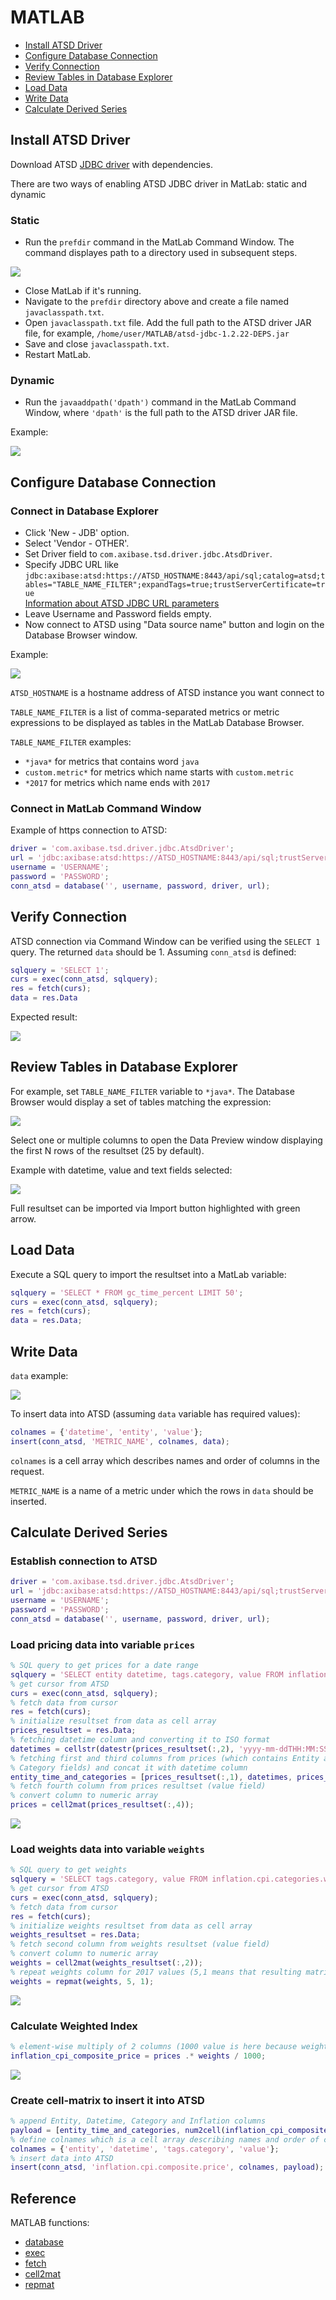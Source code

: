 # MATLAB

- [Install ATSD Driver](#install-atsd-driver)
- [Configure Database Connection](#configure-database-connection)
- [Verify Connection](#verify-connection)
- [Review Tables in Database Explorer](#review-tables-in-database-explorer)
- [Load Data](#load-data)
- [Write Data](#write-data)
- [Calculate Derived Series](#calculate-derived-series)

## Install ATSD Driver

Download ATSD [JDBC driver](https://github.com/axibase/atsd-jdbc/releases) with dependencies.

There are two ways of enabling ATSD JDBC driver in MatLab: static and dynamic

### Static

- Run the `prefdir` command in the MatLab Command Window. The command displayes path to a directory used in subsequent steps.

![](resources/prefdir.png)
- Close MatLab if it's running.
- Navigate to the `prefdir` directory above and create a file named `javaclasspath.txt`.
- Open `javaclasspath.txt` file. Add the full path to the ATSD driver JAR file, for example, `/home/user/MATLAB/atsd-jdbc-1.2.22-DEPS.jar`
- Save and close `javaclasspath.txt`.
- Restart MatLab.

### Dynamic

- Run the `javaaddpath('dpath')` command in the MatLab Command Window, where `'dpath'` is the full path to the ATSD driver JAR file.

Example:

![](resources/java_add_path.png)

## Configure Database Connection

### Connect in Database Explorer

- Click 'New - JDB' option.
- Select 'Vendor - OTHER'.
- Set Driver field to `com.axibase.tsd.driver.jdbc.AtsdDriver`.
- Specify JDBC URL like `jdbc:axibase:atsd:https://ATSD_HOSTNAME:8443/api/sql;catalog=atsd;tables="TABLE_NAME_FILTER";expandTags=true;trustServerCertificate=true`  
[Information about ATSD JDBC URL parameters](https://github.com/axibase/atsd-jdbc/blob/master/README.md)
- Leave Username and Password fields empty.
- Now connect to ATSD using "Data source name" button and login on the Database Browser window.

Example:

![](resources/new_jdbc_data_source.png)

`ATSD_HOSTNAME` is a hostname address of ATSD instance you want connect to

`TABLE_NAME_FILTER` is a list of comma-separated metrics or metric expressions to be displayed as tables in the MatLab Database Browser.

`TABLE_NAME_FILTER` examples:
- `*java*` for metrics that contains word `java`
- `custom.metric*` for metrics which name starts with `custom.metric`
- `*2017` for metrics which name ends with `2017`

### Connect in MatLab Command Window

Example of https connection to ATSD:

```matlab
driver = 'com.axibase.tsd.driver.jdbc.AtsdDriver';
url = 'jdbc:axibase:atsd:https://ATSD_HOSTNAME:8443/api/sql;trustServerCertificate=true';
username = 'USERNAME';
password = 'PASSWORD';
conn_atsd = database('', username, password, driver, url);
```

## Verify Connection

ATSD connection via Command Window can be verified using the `SELECT 1` query. The returned `data` should be 1.
Assuming `conn_atsd` is defined:

```matlab
sqlquery = 'SELECT 1';
curs = exec(conn_atsd, sqlquery);
res = fetch(curs);
data = res.Data
```

Expected result:

![](resources/verify_example.png)

## Review Tables in Database Explorer

For example, set `TABLE_NAME_FILTER` variable to `*java*`. The Database Browser would display a set of tables matching the expression:

![](resources/database_browser.png)

Select one or multiple columns to open the Data Preview window displaying the first N rows of the resultset (25 by default).

Example with datetime, value and text fields selected:

![](resources/data_preview.png)

Full resultset can be imported via Import button highlighted with green arrow.

## Load Data

Execute a SQL query to import the resultset into a MatLab variable:

```matlab
sqlquery = 'SELECT * FROM gc_time_percent LIMIT 50';
curs = exec(conn_atsd, sqlquery);
res = fetch(curs);
data = res.Data;
```

## Write Data

`data` example:

![](resources/data_example.png)

To insert data into ATSD (assuming `data` variable has required values):

```matlab
colnames = {'datetime', 'entity', 'value'};
insert(conn_atsd, 'METRIC_NAME', colnames, data);
```

`colnames` is a cell array which describes names and order of columns in the request.

`METRIC_NAME` is a name of a metric under which the rows in `data` should be inserted.

## Calculate Derived Series

### Establish connection to ATSD

```matlab
driver = 'com.axibase.tsd.driver.jdbc.AtsdDriver';
url = 'jdbc:axibase:atsd:https://ATSD_HOSTNAME:8443/api/sql;trustServerCertificate=true';
username = 'USERNAME';
password = 'PASSWORD';
conn_atsd = database('', username, password, driver, url);
```

### Load pricing data into variable `prices`

```matlab
% SQL query to get prices for a date range
sqlquery = 'SELECT entity datetime, tags.category, value FROM inflation.cpi.categories.price WHERE datetime BETWEEN "2013-01-01T00:00:00Z" AND "2017-01-01T00:00:00Z" ORDER BY 1, 2';
% get cursor from ATSD
curs = exec(conn_atsd, sqlquery);
% fetch data from cursor
res = fetch(curs);
% initialize resultset from data as cell array
prices_resultset = res.Data;
% fetching datetime column and converting it to ISO format
datetimes = cellstr(datestr(prices_resultset(:,2), 'yyyy-mm-ddTHH:MM:SSZ'));
% fetching first and third columns from prices (which contains Entity and
% Category fields) and concat it with datetime column
entity_time_and_categories = [prices_resultset(:,1), datetimes, prices_resultset(:,3)];
% fetch fourth column from prices resultset (value field)
% convert column to numeric array
prices = cell2mat(prices_resultset(:,4));
```

![](resources/prices_example.png)

### Load weights data into variable `weights`

```matlab
% SQL query to get weights
sqlquery = 'SELECT tags.category, value FROM inflation.cpi.categories.weight WHERE datetime = "2017-01-01T00:00:00Z" ORDER BY 1';
% get cursor from ATSD
curs = exec(conn_atsd, sqlquery);
% fetch data from cursor
res = fetch(curs);
% initialize weights resultset from data as cell array
weights_resultset = res.Data;
% fetch second column from weights resultset (value field)
% convert column to numeric array
weights = cell2mat(weights_resultset(:,2));
% repeat weights column for 2017 values (5,1 means that resulting matrix will increase in height 5 times)
weights = repmat(weights, 5, 1);
```

![](resources/weights_example.png)

### Calculate Weighted Index

```matlab
% element-wise multiply of 2 columns (1000 value is here because weights is a proportion out of 1000)
inflation_cpi_composite_price = prices .* weights / 1000;
```

![](resources/inflation_example.png)

### Create cell-matrix to insert it into ATSD

```matlab
% append Entity, Datetime, Category and Inflation columns
payload = [entity_time_and_categories, num2cell(inflation_cpi_composite_price)];
% define colnames which is a cell array describing names and order of columns in payload
colnames = {'entity', 'datetime', 'tags.category', 'value'};
% insert data into ATSD
insert(conn_atsd, 'inflation.cpi.composite.price', colnames, payload);
```

## Reference

MATLAB functions:

- [database](https://www.mathworks.com/help/database/ug/database.html)
- [exec](https://www.mathworks.com/help/database/ug/exec.html)
- [fetch](https://www.mathworks.com/help/database/ug/fetch.html)
- [cell2mat](https://www.mathworks.com/help/matlab/ref/cell2mat.html)
- [repmat](https://www.mathworks.com/help/matlab/ref/repmat.html)
